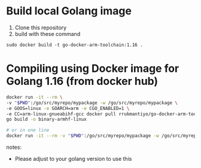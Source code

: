 # Build local Golang image
1. Clone this repository
2. build with these command
```
sudo docker build -t go-docker-arm-toolchain:1.16 .
```

# Compiling using Docker image for Golang 1.16 (from docker hub)

```bash
docker run -it --rm \
-v "$PWD":/go/src/myrepo/mypackage -w /go/src/myrepo/mypackage \
-e GOOS=linux -e GOARCH=arm -e CGO_ENABLED=1 \
-e CC=arm-linux-gnueabihf-gcc docker pull rrukmantiyo/go-docker-arm-toolchain:latest \
go build -o binary-armhf-linux

# or in one line
docker run -it --rm -v "$PWD":/go/src/myrepo/mypackage -w /go/src/myrepo/mypackage -e GOOS=linux -e GOARCH=arm -e CGO_ENABLED=1 -e CC=arm-linux-gnueabihf-gcc docker pull rrukmantiyo/go-docker-arm-toolchain:latest go build -o binary-armhf-linux
```

notes:
- Please adjust to your golang version to use this
